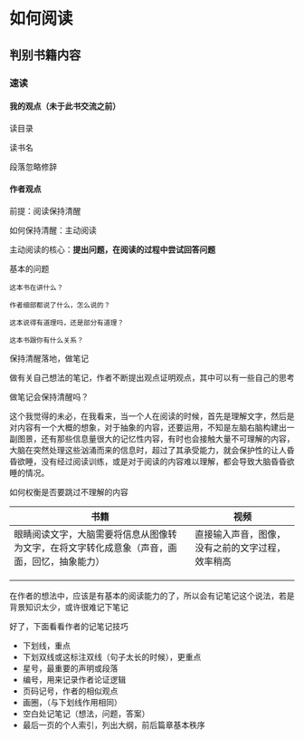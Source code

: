 # 如何阅读

## 判别书籍内容

### 速读

#### 我的观点（未于此书交流之前）

读目录

读书名

段落忽略修辞

#### 作者观点

前提：阅读保持清醒

如何保持清醒：主动阅读

主动阅读的核心：**提出问题，在阅读的过程中尝试回答问题**

基本的问题

```
这本书在讲什么？

作者细部都说了什么，怎么说的？

这本说得有道理吗，还是部分有道理？

这本书跟你有什么关系？
```

保持清醒落地，做笔记

做有关自己想法的笔记，作者不断提出观点证明观点，其中可以有一些自己的思考

做笔记会保持清醒吗？

这个我觉得的未必，在我看来，当一个人在阅读的时候，首先是理解文字，然后是对内容有一个大概的想象，对于抽象的内容，还要运用，不知是左脑右脑构建出一副图景，还有那些信息量很大的记忆性内容，有时也会接触大量不可理解的内容，大脑在突然处理这些汹涌而来的信息时，超过了其承受能力，就会保护性的让人昏昏欲睡，没有经过阅读训练，或是对于阅读的内容难以理解，都会导致大脑昏昏欲睡的情况。

如何权衡是否要跳过不理解的内容

| 书籍                                                         | 视频                                             |
| ------------------------------------------------------------ | ------------------------------------------------ |
| 眼睛阅读文字，大脑需要将信息从图像转为文字，在将文字转化成意象（声音，画面，回忆，抽象能力） | 直接输入声音，图像，没有之前的文字过程，效率稍高 |
|                                                              |                                                  |
|                                                              |                                                  |
|                                                              |                                                  |

在作者的想法中，应该是有基本的阅读能力的了，所以会有记笔记这个说法，若是背景知识太少，或许很难记下笔记

好了，下面看看作者的记笔记技巧

* 下划线，重点
* 下划双线或这标注双线（句子太长的时候），更重点
* 星号，最重要的声明或段落
* 编号，用来记录作者论证逻辑
* 页码记号，作者的相似观点
* 画圈，（与下划线作用相同）
* 空白处记笔记（想法，问题，答案）
* 最后一页的个人索引，列出大纲，前后篇章基本秩序